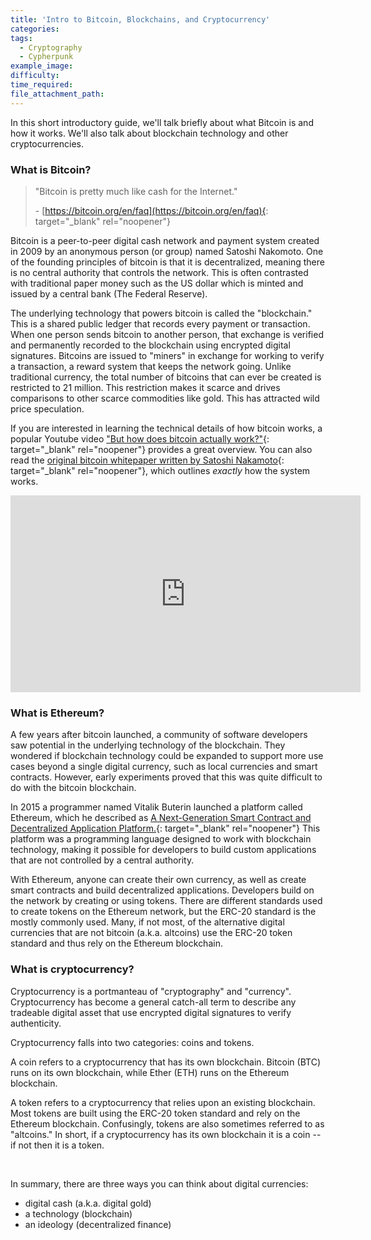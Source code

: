 ```yaml
---
title: 'Intro to Bitcoin, Blockchains, and Cryptocurrency'
categories:
tags:
  - Cryptography
  - Cypherpunk
example_image:
difficulty:
time_required:
file_attachment_path:
---
```


In this short introductory guide, we'll talk briefly about what Bitcoin is and how it works. We'll also talk about blockchain technology and other cryptocurrencies.

### What is Bitcoin?

> "Bitcoin is pretty much like cash for the Internet."
>
>
> \- [https://bitcoin.org/en/faq](https://bitcoin.org/en/faq){: target="_blank" rel="noopener"}

Bitcoin is a peer-to-peer digital cash network and payment system created in 2009 by an anonymous person (or group) named Satoshi Nakomoto. One of the founding principles of bitcoin is that it is decentralized, meaning there is no central authority that controls the network. This is often contrasted with traditional paper money such as the US dollar which is minted and issued by a central bank (The Federal Reserve).

The underlying technology that powers bitcoin is called the "blockchain." This is a shared public ledger that records every payment or transaction. When one person sends bitcoin to another person, that exchange is verified and permanently recorded to the blockchain using encrypted digital signatures. Bitcoins are issued to "miners" in exchange for working to verify a transaction, a reward system that keeps the network going. Unlike traditional currency, the total number of bitcoins that can ever be created is restricted to 21 million. This restriction makes it scarce and drives comparisons to other scarce commodities like gold. This has attracted wild price speculation.

If you are interested in learning the technical details of how bitcoin works, a popular Youtube video ["But how does bitcoin actually work?"](https://www.youtube.com/watch?v=bBC-nXj3Ng4){: target="_blank" rel="noopener"} provides a great overview. You can also read the [original bitcoin whitepaper written by Satoshi Nakamoto](https://bitcoin.org/en/bitcoin-paper){: target="_blank" rel="noopener"}, which outlines *exactly* how the system works.

<div class="cms-embed" data-cms-embed="PGlmcmFtZSB3aWR0aD0iNTYwIiBoZWlnaHQ9IjMxNSIgc3JjPSJodHRwczovL3d3dy55b3V0dWJlLmNvbS9lbWJlZC9iQkMtblhqM05nNCIgZnJhbWVib3JkZXI9IjAiIGFsbG93PSJhY2NlbGVyb21ldGVyOyBhdXRvcGxheTsgY2xpcGJvYXJkLXdyaXRlOyBlbmNyeXB0ZWQtbWVkaWE7IGd5cm9zY29wZTsgcGljdHVyZS1pbi1waWN0dXJlIiBhbGxvd2Z1bGxzY3JlZW4+PC9pZnJhbWU+"><iframe width="560" height="315" src="https://www.youtube.com/embed/bBC-nXj3Ng4" frameborder="0" allow="accelerometer; autoplay; clipboard-write; encrypted-media; gyroscope; picture-in-picture" allowfullscreen=""></iframe></div>

### What is Ethereum?

A few years after bitcoin launched, a community of software developers saw potential in the underlying technology of the blockchain. They wondered if blockchain technology could be expanded to support more use cases beyond a single digital currency, such as local currencies and smart contracts. However, early experiments proved that this was quite difficult to do with the bitcoin blockchain.

In 2015 a programmer named Vitalik Buterin launched a platform called Ethereum, which he described as [A Next-Generation Smart Contract and Decentralized Application Platform.](https://ethereum.org/en/whitepaper/){: target="_blank" rel="noopener"} This platform was a programming language designed to work with blockchain technology, making it possible for developers to build custom applications that are not controlled by a central authority.&nbsp;

With Ethereum, anyone can create their own currency, as well as create smart contracts and build decentralized applications. Developers build on the network by creating or using tokens. There are different standards used to create tokens on the Ethereum network, but the ERC-20 standard is the mostly commonly used. Many, if not most, of the alternative digital currencies that are not bitcoin (a.k.a. altcoins) use the ERC-20 token standard and thus rely on the Ethereum blockchain.

### What is cryptocurrency?

Cryptocurrency is a portmanteau of "cryptography" and "currency". Cryptocurrency has become a general catch-all term to describe any tradeable digital asset that use encrypted digital signatures to verify authenticity.

Cryptocurrency falls into two categories: coins and tokens.

A coin refers to a cryptocurrency that has its own blockchain. Bitcoin (BTC) runs on its own blockchain, while Ether (ETH) runs on the Ethereum blockchain.

A token refers to a cryptocurrency that relies upon an existing blockchain. Most tokens are built using the ERC-20 token standard and rely on the Ethereum blockchain. Confusingly, tokens are also sometimes referred to as "altcoins." In short, if a cryptocurrency has its own blockchain it is a coin -- if not then it is a token.

&nbsp;

In summary, there are three ways you can think about digital currencies:

* digital cash (a.k.a. digital gold)
* a technology (blockchain)
* an ideology (decentralized finance)

&nbsp;
